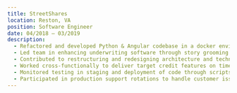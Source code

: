 ```yaml
---
title: StreetShares
location: Reston, VA
position: Software Engineer
date: 04/2018 – 03/2019
description:
  - Refactored and developed Python & Angular codebase in a docker environment to reduce tech debt and improve UX
  - Led team in enhancing underwriting software through story grooming and feature development
  - Contributed to restructuring and redesigning architecture and technology stack of underwriting system
  - Worked cross-functionally to deliver target credit features on time and bug-free
  - Monitored testing in staging and deployment of code through scripts to AWS and resolved any issues
  - Participated in production support rotations to handle customer issues and fix high priority bugs
---
```

